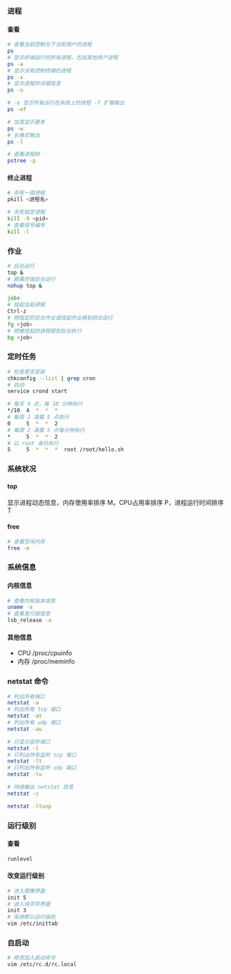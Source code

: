 ### 进程
#### 查看
```sh
# 查看当前控制台下当前用户的进程
ps
# 显示终端运行的所有进程，包括其他用户进程
ps -a
# 显示没有控制终端的进程
ps -x
# 显示进程的详细信息
ps -u

# -e 显示所有运行在系统上的进程 -f 扩展输出
ps -ef

# 加宽显示更多
ps -w
# 长格式输出
ps -l

# 查看进程树
pstree -p
```
#### 终止进程
```sh
# 杀死一组进程
pkill <进程名>

# 杀死指定进程
kill -9 <pid>
# 查看信号编号
kill -l
```

### 作业
```sh
# 后台运行
top &
# 脱离终端后台运行
nohup top &

jobs
# 挂起当前进程
Ctrl-z
# 把指定的后台作业或挂起作业移到前台运行
fg <job>
# 把被挂起的进程提到后台执行
bg <job>
```

### 定时任务
```sh
# 检查是否安装
chkconfig --list | grep cron
# 启动
service crond start
```
```sh
# 每天 4 点，每 10 分钟执行
*/10  4  *  *  *
# 每周 2 凌晨 5 点执行
0     5  *  *  2
# 每周 2 凌晨 5 点每分钟执行
*     5  *  *  2
# 以 root 身份执行
5     5  *  *  *  root /root/hello.sh
```

### 系统状况
#### top
显示进程动态信息，内存使用率排序 M，CPU占用率排序 P，进程运行时间排序 T
#### free
```sh
# 查看空闲内存
free -m
```

### 系统信息
#### 内核信息
```sh
# 查看内核版本信息
uname -a
# 查看发行版信息
lsb_release -a
```
#### 其他信息
- CPU
/proc/cpuinfo
- 内存
/proc/meminfo

### netstat 命令
```sh
# 列出所有端口
netstat -a
# 列出所有 tcp 端口
netstat -at
# 列出所有 udp 端口
netstat -au

# 只显示监听端口
netstat -l
# 只列出所有监听 tcp 端口
netstat -lt
# 只列出所有监听 udp 端口
netstat -lu

# 持续输出 netstat 信息
netstat -c

netstat -ltunp
```

### 运行级别
#### 查看
```sh
runlevel
```
#### 改变运行级别
```sh
# 进入图像界面
init 5
# 进入纯字符界面
init 3
# 系统默认运行级别
vim /etc/inittab
```

### 自启动
```sh
# 修改加入启动命令
vim /etc/rc.d/rc.local
```